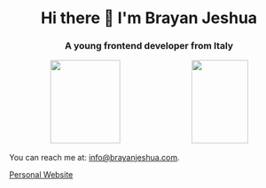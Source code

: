 <h1 align="center">Hi there 👋 I'm Brayan Jeshua</h1>


<h3 align="center">A young frontend developer from Italy </h3>

<p align="center">
  <img width="50%" height="150px" src="https://github-readme-stats.vercel.app/api?username=shuarock&show_icons=true&hide_border=false&title_color=555&text_color=777&icon_color=777&bg_color=fff" />  
  <img src="https://github-readme-stats.vercel.app/api/top-langs/?username=shuarock&layout=compact" align="top" height="150px" width="45%" />
</p>


You can reach me at: <info@brayanjeshua.com>.

[Personal Website][website]

[website]: https://brayanjeshua.com/


